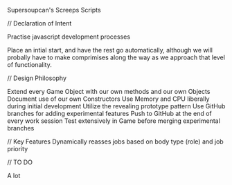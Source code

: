 Supersoupcan's Screeps Scripts

// Declaration of Intent

Practise javascript development processes

Place an intial start, and have the rest go automatically, although we will probally have to make comprimises along the way as we approach that level of functionality.

// Design Philosophy

Extend every Game Object with our own methods and our own Objects
Document use of our own Constructors
Use Memory and CPU liberally during initial development
Utilize the revealing prototype pattern
Use GitHub branches for adding experimental features
Push to GitHub at the end of every work session
Test extensively in Game before merging experimental branches

// Key Features
Dynamically reasses jobs based on body type (role) and job priority

// TO DO

A lot